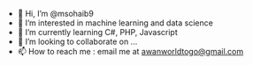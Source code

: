 - 👋 Hi, I’m @msohaib9
- 👀 I’m interested in machine learning and data science
- 🌱 I’m currently learning C#, PHP, Javascript
- 💞️ I’m looking to collaborate on ...
- 📫 How to reach me : email me at awanworldtogo@gmail.com

<!---
msohaib9/msohaib9 is a ✨ special ✨ repository because its `README.md` (this file) appears on your GitHub profile.
You can click the Preview link to take a look at your changes.
--->
